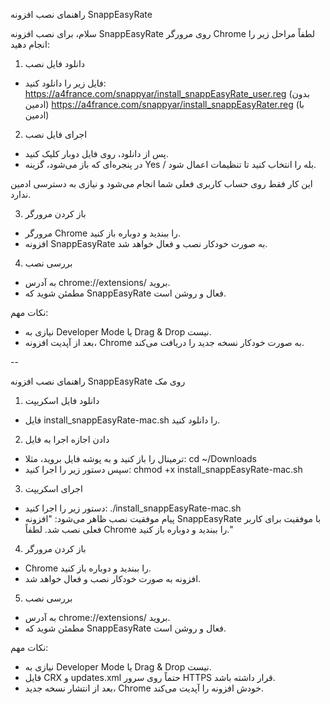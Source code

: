 راهنمای نصب افزونه SnappEasyRate

سلام،
برای نصب افزونه SnappEasyRate روی مرورگر Chrome لطفاً مراحل زیر را انجام دهید:

1. دانلود فایل نصب
- فایل زیر را دانلود کنید:
https://a4france.com/snappyar/install_snappEasyRate_user.reg (بدون ادمین)
https://a4france.com/snappyar/install_snappEasyRater.reg (با ادمین)

2. اجرای فایل نصب
- پس از دانلود، روی فایل دوبار کلیک کنید.
- در پنجره‌ای که باز می‌شود، گزینه Yes / بله را انتخاب کنید تا تنظیمات اعمال شود.

این کار فقط روی حساب کاربری فعلی شما انجام می‌شود و نیازی به دسترسی ادمین ندارد.

3. باز کردن مرورگر
- مرورگر Chrome را ببندید و دوباره باز کنید.
- افزونه SnappEasyRate به صورت خودکار نصب و فعال خواهد شد.

4. بررسی نصب
- به آدرس chrome://extensions/ بروید.
- مطمئن شوید که SnappEasyRate فعال و روشن است.

نکات مهم:
- نیازی به Developer Mode یا Drag & Drop نیست.
- بعد از آپدیت افزونه، Chrome به صورت خودکار نسخه جدید را دریافت می‌کند.


--

راهنمای نصب افزونه SnappEasyRate روی مک

1. دانلود فایل اسکریپت
- فایل install_snappEasyRate-mac.sh را دانلود کنید.

2. دادن اجازه اجرا به فایل
- ترمینال را باز کنید و به پوشه فایل بروید، مثلا:
cd ~/Downloads
- سپس دستور زیر را اجرا کنید:
chmod +x install_snappEasyRate-mac.sh

3. اجرای اسکریپت
- دستور زیر را اجرا کنید:
./install_snappEasyRate-mac.sh
- پیام موفقیت نصب ظاهر می‌شود: "افزونه SnappEasyRate با موفقیت برای کاربر فعلی نصب شد. لطفاً Chrome را ببندید و دوباره باز کنید."

4. باز کردن مرورگر
- Chrome را ببندید و دوباره باز کنید.
- افزونه به صورت خودکار نصب و فعال خواهد شد.

5. بررسی نصب
- به آدرس chrome://extensions/ بروید.
- مطمئن شوید که SnappEasyRate فعال و روشن است.

نکات مهم:
- نیازی به Developer Mode یا Drag & Drop نیست.
- فایل CRX و updates.xml حتماً روی سرور HTTPS قرار داشته باشد.
- بعد از انتشار نسخه جدید، Chrome خودش افزونه را آپدیت می‌کند.